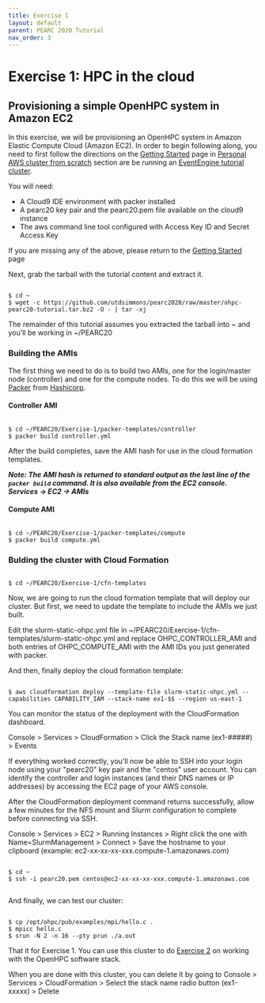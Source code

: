 ```yaml
---
title: Exercise 1
layout: default
parent: PEARC 2020 Tutorial
nav_order: 3
---
```


# Exercise 1: HPC in the cloud
## Provisioning a simple OpenHPC system in Amazon EC2

In this exercise, we will be provisioning an OpenHPC system in Amazon Elastic Compute Cloud (Amazon EC2). 
In order to begin following along, you need to first follow the directions on the [Getting Started](getting-started.html) page in [Personal AWS cluster from scratch](getting-started.html#personal-aws-cluster-from-scratch) section are be running an [EventEngine tutorial cluster](getting-started.html#eventengine-tutorial-cluster). 

You will need:

* A Cloud9 IDE environment with packer installed
* A pearc20 key pair and the pearc20.pem file available on the cloud9 instance
* The aws command line tool configured with Access Key ID and Secret Access Key

If you are missing any of the above, please return to the [Getting Started](getting-started.html) page


Next, grab the tarball with the tutorial content and extract it.

~~~

$ cd ~
$ wget -c https://github.com/utdsimmons/pearc2020/raw/master/ohpc-pearc20-tutorial.tar.bz2 -O - | tar -xj

~~~

The remainder of this tutorial assumes you extracted the tarball into ~ and you'll be working in ~/PEARC20



### Building the AMIs

The first thing we need to do is to build two AMIs, one for the login/master node (controller) and one for the compute nodes.
To do this we will be using [Packer](https://www.packer.io/) from [Hashicorp](https://www.hashicorp.com/).

#### Controller AMI

~~~

$ cd ~/PEARC20/Exercise-1/packer-templates/controller
$ packer build controller.yml

~~~

After the build completes, save the AMI hash for use in the cloud formation templates.


***Note: The AMI hash is returned to standard output as the last line of the `packer build` command. It is also available from the EC2 console. Services -> EC2 -> AMIs***

#### Compute AMI

~~~

$ cd ~/PEARC20/Exercise-1/packer-templates/compute
$ packer build compute.yml

~~~

### Bulding the cluster with Cloud Formation

~~~

$ cd ~/PEARC20/Exercise-1/cfn-templates

~~~

Now, we are going to run the cloud formation template that will deploy our cluster.
But first, we need to update the template to include the AMIs we just built.


Edit the slurm-static-ohpc.yml file in ~/PEARC20/Exercise-1/cfn-templates/slurm-static-ohpc.yml and replace OHPC_CONTROLLER_AMI and both entries of OHPC_COMPUTE_AMI with the AMI IDs you just generated with packer.

And then, finally deploy the cloud formation template:

~~~

$ aws cloudformation deploy --template-file slurm-static-ohpc.yml --capabilities CAPABILITY_IAM --stack-name ex1-$$ --region us-east-1

~~~

You can monitor the status of the deployment with the CloudFormation dashboard.

Console > Services > CloudFormation > Click the Stack name (ex1-#####) > Events

If everything worked correctly, you'll now be able to SSH into your login node using your "pearc20" key pair and the "centos" user account. You can identify the controller and login instances (and their DNS names or IP addresses) by accessing the EC2 page of your AWS console.

After the CloudFormation deployment command returns successfully, allow a few minutes for the NFS mount and Slurm configuration to complete before connecting via SSH.

Console > Services > EC2 > Running Instances > Right click the one with Name=SlurmManagement > Connect > Save the hostname to your clipboard (example: ec2-xx-xx-xx-xxx.compute-1.amazonaws.com)
~~~

$ cd ~
$ ssh -i pearc20.pem centos@ec2-xx-xx-xx-xxx.compute-1.amazonaws.com


~~~

And finally, we can test our cluster:

~~~

$ cp /opt/ohpc/pub/examples/mpi/hello.c .
$ mpicc hello.c
$ srun -N 2 -n 16 --pty prun ./a.out 

~~~

That it for Exercise 1. You can use this cluster to do [Exercise 2](exercise2.html) on working with the OpenHPC software stack.

When you are done with this cluster, you can delete it by going to Console > Services > CloudFormation > Select the stack name radio button (ex1-xxxxx) > Delete
